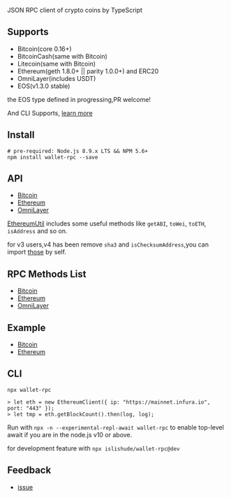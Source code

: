 JSON RPC client of crypto coins by TypeScript

## Supports

- Bitcoin(core 0.16+)
- BitcoinCash(same with Bitcoin)
- Litecoin(same with Bitcoin)
- Ethereum(geth 1.8.0+ || parity 1.0.0+) and ERC20
- OmniLayer(includes USDT)
- EOS(v1.3.0 stable)

the EOS type defined in progressing,PR welcome!

And CLI Supports, [learn more](#cli)

## Install

```shell
# pre-required: Node.js 8.9.x LTS && NPM 5.6+
npm install wallet-rpc --save
```

## API

- [Bitcoin](./types/bitcoin/rpc.d.ts)
- [Ethereum](./types/ethereum/rpc.d.ts)
- [OmniLayer](./types/omni/rpc.d.ts)

[EthereumUtil](./types/ethereum/util.d.ts) includes some useful methods like `getABI`, `toWei`, `toETH`, `isAddress` and so on.

for v3 users,v4 has been remove `sha3` and `isChecksumAddress`,you can import [those](./example/sha3.ts) by self.

## RPC Methods List

- [Bitcoin](./src/bitcoin/mtd.ts)
- [Ethereum](./src/ethereum/mtd.ts)
- [OmniLayer](./src/omni/mtd.ts)

## Example

- [Bitcoin](./example/bitcoin.ts)
- [Ethereum](./example/ethereum.ts)

## CLI

```
npx wallet-rpc

> let eth = new EthereumClient({ ip: "https://mainnet.infura.io", port: "443" });
> let tmp = eth.getBlockCount().then(log, log);
```

Run with `npx -n --experimental-repl-await wallet-rpc` to enable top-level await if you are in the node.js v10 or above.

for development feature with `npx islishude/wallet-rpc@dev`

## Feedback

- [issue](https://github.com/isLishude/wallet-rpc/issues)
